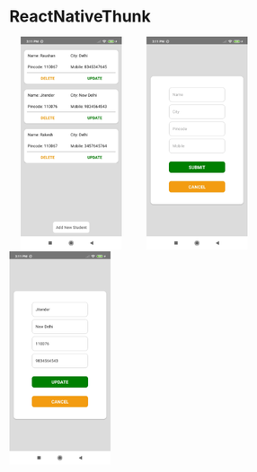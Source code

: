 # ReactNativeThunk 

<p float="center">
  <img src="images/img1.jpg" width="180" hspace="20" />
  <img src="images/img2.jpg" width="180" hspace="20" />   
  <img src="images/img3.jpg" width="180" />   
</p>